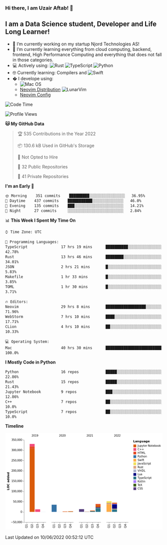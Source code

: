 ### Hi there, I am Uzair Aftab! 👋

## I am a Data Science student, Developer and Life Long Learner!
- 🔭 I’m currently working on my startup Njord Technologies AS!
- 🌱 I’m currently learning everything from cloud computing, backend, frontend, High Performance Computing and everything that does not fall in those categories.
- 💻 Actively using: <img alt="Rust" src="https://img.shields.io/badge/rust-%23000000.svg?style=for-the-badge&logo=rust&logoColor=white"/> <img alt="TypeScript" src="https://img.shields.io/badge/typescript-%23007ACC.svg?style=for-the-badge&logo=typescript&logoColor=white"/> <img alt="Python" src="https://img.shields.io/badge/python-%2314354C.svg?style=for-the-badge&logo=python&logoColor=white"/>
- 🤓 Currently learning: Compilers and ![Swift](https://img.shields.io/badge/swift-F54A2A?style=for-the-badge&logo=swift&logoColor=white)
- � I develope using: 
  - ![Mac OS](https://img.shields.io/badge/mac%20os-000000?style=for-the-badge&logo=macos&logoColor=F0F0F0)
  -  [Neovim Distribution](https://github.com/LunarVim/LunarVim) <img alt="LunarVim" src="https://www.lunarvim.org/assets/lunarvim_logo.png" width="5%"/>
  -  [Neovim Config](https://github.com/Uzaaft/lvim_abz)
  
<!--START_SECTION:waka-->
![Code Time](http://img.shields.io/badge/Code%20Time-0%20secs-blue)

![Profile Views](http://img.shields.io/badge/Profile%20Views-4-blue)

**🐱 My GitHub Data** 

> 🏆 535 Contributions in the Year 2022
 > 
> 📦 130.6 kB Used in GitHub's Storage 
 > 
> 🚫 Not Opted to Hire
 > 
> 📜 32 Public Repositories 
 > 
> 🔑 41 Private Repositories  
 > 
**I'm an Early 🐤** 

```text
🌞 Morning    351 commits    █████████░░░░░░░░░░░░░░░░   36.95% 
🌆 Daytime    437 commits    ███████████░░░░░░░░░░░░░░   46.0% 
🌃 Evening    135 commits    ███░░░░░░░░░░░░░░░░░░░░░░   14.21% 
🌙 Night      27 commits     ░░░░░░░░░░░░░░░░░░░░░░░░░   2.84%

```


📊 **This Week I Spent My Time On** 

```text
⌚︎ Time Zone: UTC

💬 Programming Languages: 
TypeScript               17 hrs 19 mins      ██████████░░░░░░░░░░░░░░░   42.78% 
Rust                     13 hrs 46 mins      ████████░░░░░░░░░░░░░░░░░   34.01% 
JSON                     2 hrs 21 mins       █░░░░░░░░░░░░░░░░░░░░░░░░   5.83% 
Makefile                 1 hr 33 mins        █░░░░░░░░░░░░░░░░░░░░░░░░   3.85% 
TOML                     1 hr 30 mins        █░░░░░░░░░░░░░░░░░░░░░░░░   3.71%

🔥 Editors: 
Neovim                   29 hrs 8 mins       ██████████████████░░░░░░░   71.96% 
WebStorm                 7 hrs 10 mins       ████░░░░░░░░░░░░░░░░░░░░░   17.71% 
CLion                    4 hrs 10 mins       ██░░░░░░░░░░░░░░░░░░░░░░░   10.33%

💻 Operating System: 
Mac                      40 hrs 30 mins      █████████████████████████   100.0%

```

**I Mostly Code in Python** 

```text
Python                   16 repos            █████░░░░░░░░░░░░░░░░░░░░   22.86% 
Rust                     15 repos            █████░░░░░░░░░░░░░░░░░░░░   21.43% 
Jupyter Notebook         9 repos             ███░░░░░░░░░░░░░░░░░░░░░░   12.86% 
C++                      7 repos             ██░░░░░░░░░░░░░░░░░░░░░░░   10.0% 
TypeScript               7 repos             ██░░░░░░░░░░░░░░░░░░░░░░░   10.0%

```


**Timeline**

![Chart not found](https://raw.githubusercontent.com/Uzaaft/Uzaaft/master/charts/bar_graph.png) 


 Last Updated on 10/06/2022 00:52:12 UTC
<!--END_SECTION:waka-->
